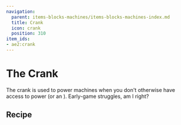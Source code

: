 ```yaml
---
navigation:
  parent: items-blocks-machines/items-blocks-machines-index.md
  title: Crank
  icon: crank
  position: 310
item_ids:
- ae2:crank
---
```


# The Crank

<GameScene zoom="6" background="transparent">
  <ImportStructure src="../assets/assemblies/crank_on_stuff.snbt" />
  <IsometricCamera yaw="195" pitch="30" />
</GameScene>

The crank is used to power machines when you don't otherwise have access to power (or an <ItemLink id="energy_acceptor" />). Early-game struggles, am I right?

## Recipe

<RecipeFor id="crank" />
